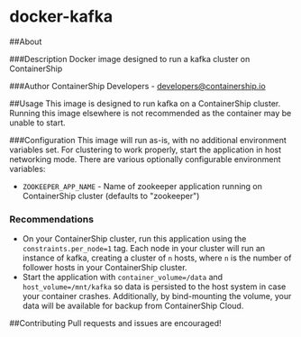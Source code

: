 docker-kafka
==============

##About

###Description
Docker image designed to run a kafka cluster on ContainerShip

###Author
ContainerShip Developers - developers@containership.io

##Usage
This image is designed to run kafka on a ContainerShip cluster. Running this image elsewhere is not recommended as the container may be unable to start.

###Configuration
This image will run as-is, with no additional environment variables set. For clustering to work properly, start the application in host networking mode. There are various optionally configurable environment variables:

* `ZOOKEEPER_APP_NAME` - Name of zookeeper application running on ContainerShip cluster (defaults to "zookeeper")

### Recommendations
* On your ContainerShip cluster, run this application using the `constraints.per_node=1` tag. Each node in your cluster will run an instance of kafka, creating a cluster of `n` hosts, where `n` is the number of follower hosts in your ContainerShip cluster.
* Start the application with `container_volume=/data` and `host_volume=/mnt/kafka` so data is persisted to the host system in case your container crashes. Additionally, by bind-mounting the volume, your data will be available for backup from ContainerShip Cloud.

##Contributing
Pull requests and issues are encouraged!
